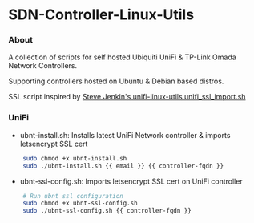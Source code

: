 # SDN-Controller-Linux-Utils

### About ###
A collection of scripts for self hosted Ubiquiti UniFi & TP-Link Omada Network Controllers.

Supporting controllers hosted on Ubuntu & Debian based distros.

SSL script inspired by [Steve Jenkin's unifi-linux-utils unifi_ssl_import.sh](https://github.com/stevejenkins/unifi-linux-utils)

### UniFi ###
* ubnt-install.sh: Installs latest UniFi Network controller & imports letsencrypt SSL cert
```bash
    sudo chmod +x ubnt-install.sh 
    sudo ./ubnt-install.sh {{ email }} {{ controller-fqdn }}
```
* ubnt-ssl-config.sh: Imports letsencrypt SSL cert on UniFi controller
```bash
    # Run ubnt ssl configuration
    sudo chmod +x ubnt-ssl-config.sh
    sudo ./ubnt-ssl-config.sh {{ controller-fqdn }}
```

